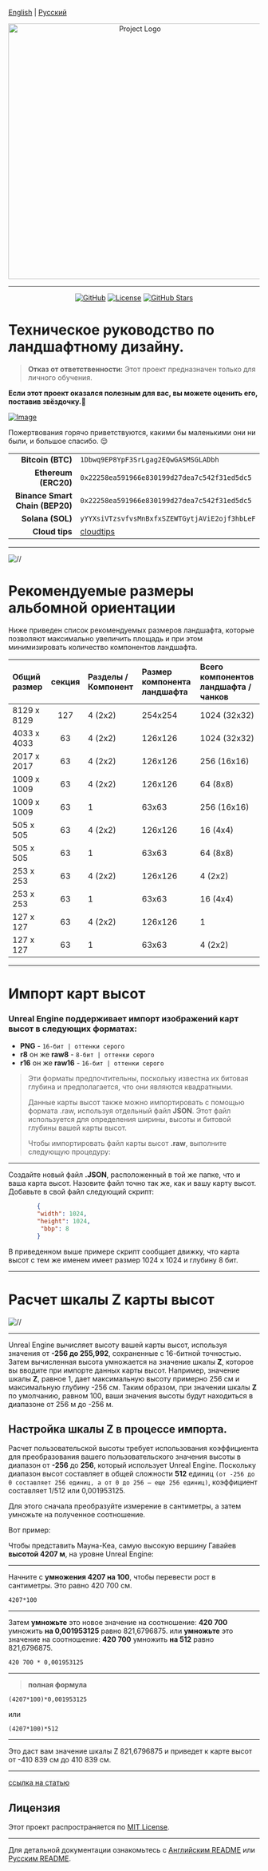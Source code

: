 [English](/README_en_EN.md) | [Русский](/README.md)

<p align="center">
  <picture>
    <source media="(prefers-color-scheme: dark)" srcset="./media/logo-dark.png">
    <img alt="Project Logo" src="./media/logo-light.png" width="512" height="auto">
  </picture>
</p>

---

<div align="center">

[![GitHub](https://img.shields.io/badge/GitHub-blue?style=flat&logo=github)](https://github.com/AnikBeris)
[![License](https://img.shields.io/badge/License-purple?style=flat&logo=github)](https://github.com/AnikBeris/AutoRoleChannelBot/blob/main/LICENSE)
[![GitHub Stars](https://img.shields.io/github/stars/your-repo?style=flat&logo=github&label=Звёзды&color=orange)](https://github.com/AnikBeris)

</div>

# Техническое руководство по ландшафтному дизайну.




> **Отказ от ответственности:** Этот проект предназначен только для личного обучения.

**Если этот проект оказался полезным для вас, вы можете оценить его, поставив звёздочку.**:star2:

<p align="left">
  <a href="https://pay.cloudtips.ru/p/7249ba98" target="_blank">
    <img src="./media/buymeacoffe.png" alt="Image">
  </a>
</p>

Пожертвования горячо приветствуются, какими бы маленькими они ни были, и большое спасибо. 😌

| | |
|-------------:|:-------------|
| **Bitcoin (BTC)** |`1Dbwq9EP8YpF3SrLgag2EQwGASMSGLADbh`|
| **Ethereum (ERC20)** | `0x22258ea591966e830199d27dea7c542f31ed5dc5`|
| **Binance Smart Chain (BEP20)** | `0x22258ea591966e830199d27dea7c542f31ed5dc5`|
| **Solana (SOL)** | `yYYXsiVTzsvfvsMnBxfxSZEWTGytjAViE2ojf3hbLeF`|
| **Cloud tips** | [cloudtips](https://pay.cloudtips.ru/p/7249ba98) |
---

![//](./media/hero-image.png.png)


# Рекомендуемые размеры альбомной ориентации


Ниже приведен список рекомендуемых размеров ландшафта, которые позволяют максимально увеличить площадь и при этом минимизировать количество компонентов ландшафта.

|Общий размер	|  секция |	Разделы / Компонент	| Размер компонента ландшафта	| Всего компонентов ландшафта / чанков |
|:-------------|:-------------:|:-------------|:-------------|:-------------|
|8129 х 8129|	127 |	4 (2x2) |	254x254 |	1024 (32x32)|
|4033 х 4033|	63 |	4 (2x2) |	126x126 |	1024 (32x32)|
|2017 х 2017|	63 |	4 (2x2) |	126x126 |	256 (16x16)|
|1009 х 1009|	63 |	4 (2x2) |	126x126 |	64 (8x8)|
|1009 х 1009|	63 |	1       | 63x63   |	256 (16x16) |
|505 х 505|	63   |	4 (2x2)	| 126x126	| 16 (4x4)   |
|505 х 505|	63   |	1	      | 63x63	  | 64 (8x8) |
|253 х 253|	63   |	4 (2x2)	| 126x126 |	4 (2x2)  |
|253 х 253|	63   |	1	      | 63x63	  | 16 (4x4) |
|127 х 127|	63   |	4 (2x2)	| 126x126 |	1 |
|127 х 127|	63   |	1	      | 63x63	  | 4 (2x2) |

---



# Импорт карт высот

### Unreal Engine поддерживает импорт изображений карт высот в следующих форматах:

- **PNG** - `16-бит | оттенки серого`
- **r8** он же **raw8** - `8-бит | оттенки серого`
- **r16** он же **raw16** - `16-бит | оттенки серого`

>Эти форматы предпочтительны, поскольку известна их битовая глубина и предполагается, что они являются квадратными.
>
>Данные карты высот также можно импортировать с помощью формата .raw, используя отдельный файл **JSON**. Этот файл используется для определения ширины, высоты и битовой глубины вашей карты высот.
>
>Чтобы импортировать файл карты высот **.raw**, выполните следующую процедуру:

---

Создайте новый файл **.JSON**, расположенный в той же папке, что и ваша карта высот.
Назовите файл точно так же, как и вашу карту высот.
Добавьте в свой файл следующий скрипт:


	 
``` json
        {
        "width": 1024,
        "height": 1024,
      	 "bbp": 8
        }
```
В приведенном выше примере скрипт сообщает движку, что карта высот с тем же именем имеет размер 1024 x 1024 и глубину 8 бит.

---

# Расчет шкалы Z карты высот

![//](./media/landscape-tech-import.png)

---

Unreal Engine вычисляет высоту вашей карты высот, используя значения от **-256 до 255,992**, сохраненные с 16-битной точностью. 
Затем вычисленная высота умножается на значение шкалы **Z**, которое вы вводите при импорте данных карты высот. Например, значение шкалы **Z**, равное 1, дает максимальную высоту примерно 256 см и максимальную глубину -256 см. Таким образом, при значении шкалы **Z** по умолчанию, равном 100, ваши значения высоты будут находиться в диапазоне от 256 м до -256 м.


Настройка шкалы Z в процессе импорта.
---

Расчет пользовательской высоты требует использования коэффициента для преобразования вашего пользовательского значения высоты в диапазон от **-256** до **256**, который использует Unreal Engine. Поскольку диапазон высот составляет в общей сложности **512** единиц `(от -256 до 0 составляет 256 единиц, а от 0 до 256 — еще 256 единиц)`, коэффициент составляет 1/512 или 0,001953125.

Для этого сначала преобразуйте измерение в сантиметры, а затем умножьте на полученное соотношение.

Вот пример:

Чтобы представить Мауна-Кеа, самую высокую вершину Гавайев **высотой 4207 м**, на уровне Unreal Engine:

---
Начните с **умножения 4207 на 100**, чтобы перевести рост в сантиметры. Это равно 420 700 см.
```
4207*100
```
---
Затем **умножьте** это новое значение на соотношение: **420 700** умножить **на 0,001953125** равно 821,6796875.
или
**умножьте** это значение на соотношение: **420 700** умножить **на 512** равно 821,6796875.
```
420 700 * 0,001953125
```
---
> **полная формула** 

```
(4207*100)*0,001953125
```
или

```
(4207*100)*512
```
---

Это даст вам значение шкалы Z 821,6796875 и приведет к карте высот от -410 839 см до 410 839 см.

---

[ссылка на статью](https://dev.epicgames.com/documentation/en-us/unreal-engine/landscape-technical-guide-in-unreal-engine?application_version=5.4)



## Лицензия
Этот проект распространяется по [MIT License](https://github.com/your-repo/blob/main/LICENSE).

---

Для детальной документации ознакомьтесь с [Английским README](/README.md) или [Русским README](/README.ru_RU.md).

